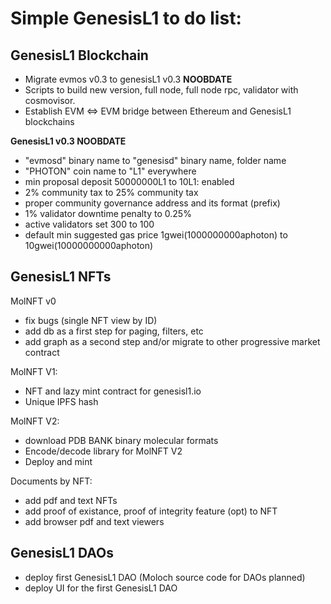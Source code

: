 # Simple GenesisL1 to do list:

## GenesisL1 Blockchain

- Migrate evmos v0.3 to genesisL1 v0.3 <strong>NOOBDATE</strong>
- Scripts to build new version, full node, full node rpc, validator with cosmovisor. 
- Establish EVM <=> EVM bridge between Ethereum and GenesisL1 blockchains
 
 <strong>GenesisL1 v0.3 NOOBDATE</strong>
- "evmosd" binary name to "genesisd" binary name, folder name
- "PHOTON" coin name to "L1" everywhere
- min proposal deposit 50000000L1 to 10L1: enabled
- 2% community tax to 25% community tax
- proper community governance address and its format (prefix)
- 1% validator downtime penalty to 0.25%
- active validators set 300 to 100
- default min suggested gas price 1gwei(1000000000aphoton) to 10gwei(10000000000aphoton)

## GenesisL1 NFTs

MolNFT v0
- fix bugs (single NFT view by ID)
- add db as a first step for paging, filters, etc
- add graph as a second step and/or migrate to other progressive market contract

MolNFT V1:
- NFT and lazy mint contract for genesisl1.io
- Unique IPFS hash


MolNFT V2:
- download PDB BANK binary molecular formats
- Encode/decode library for MolNFT V2
- Deploy and mint

Documents by NFT:
- add pdf and text NFTs
- add proof of existance, proof of integrity feature (opt) to NFT
- add browser pdf and text viewers

## GenesisL1 DAOs

- deploy first GenesisL1 DAO (Moloch source code for DAOs planned) 
- deploy UI for the first GenesisL1 DAO

